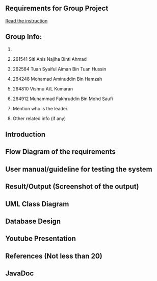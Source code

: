 ## Requirements for Group Project
[Read the instruction](https://github.com/STIW3054-A202/Assignments_and_Project/blob/main/GroupProject.md)

## Group Info:
1. 

1. 261541	Siti Anis Najiha Binti Ahmad
2. 262584	Tuan Syaiful Aiman Bin Tuan Hussin
3. 264248	Mohamad Aminuddin Bin Hamzah
4. 264810	Vishnu A/L Kumaran
5. 264912	Muhammad Fakhruddin Bin Mohd Saufi

1. Mention who is the leader.
1. Other related info (if any)

## Introduction
## Flow Diagram of the requirements
## User manual/guideline for testing the system
## Result/Output (Screenshot of the output)
## UML Class Diagram
## Database Design
## Youtube Presentation
## References (Not less than 20)
## JavaDoc
